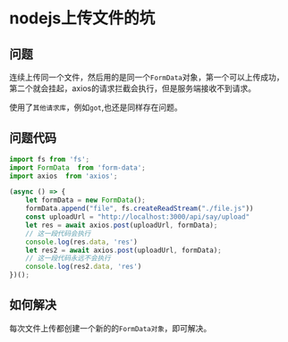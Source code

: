 # nodejs上传文件的坑
## 问题
连续上传同一个文件，然后用的是同一个`FormData`对象，第一个可以上传成功，第二个就会挂起，axios的请求拦截会执行，但是服务端接收不到请求。

使用了`其他请求库`，例如`got`,也还是同样存在问题。

## 问题代码
```javascript
import fs from 'fs';
import FormData  from 'form-data';
import axios  from 'axios';

(async () => {
    let formData = new FormData();
    formData.append("file", fs.createReadStream("./file.js"))
    const uploadUrl = "http://localhost:3000/api/say/upload"
    let res = await axios.post(uploadUrl, formData);
    // 这一段代码会执行
    console.log(res.data, 'res')
    let res2 = await axios.post(uploadUrl, formData);
    // 这一段代码永远不会执行
    console.log(res2.data, 'res')
})();
```

## 如何解决
每次文件上传都创建一个新的的`FormData对象`，即可解决。